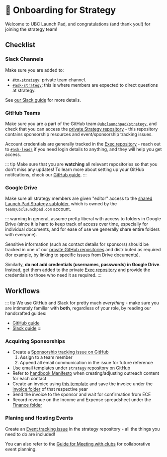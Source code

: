 # 💼 Onboarding for Strategy

Welcome to UBC Launch Pad, and congratulations (and thank you!) for joining the strategy team!

## Checklist

### Slack Channels

Make sure you are added to:

* [`#tm-strategy`](https://ubclaunchpad.slack.com/archives/GNHRBQE5R): private team channel.
* [`#ask-strategy`](https://ubclaunchpad.slack.com/archives/CJVF0FQHG): this is where members are expected to direct questions at strategy.

See [our Slack guide](/handbook/tools/slack.md) for more details.

### GitHub Teams

Make sure you are a part of the GitHub team [`@ubclaunchpad/strategy`](https://github.com/orgs/ubclaunchpad/teams/strategy), and check that you can access the [private Strategy repository](https://github.com/ubclaunchpad/strategy) - this repository contains sponsorship resources and event/sponsorship tracking issues.

Account credentials are generally tracked in the [Exec repository](https://github.com/ubclaunchpad/exec/blob/master/assets.md) - reach out to [`#ask-leads`](https://ubclaunchpad.slack.com/messages/CK935RD3Q/) if you need login details to anything, and they will help you get access.

::: tip
Make sure that you are **watching** all relevant repositories so that you don't miss any updates! To learn more about setting up your GitHub notifcations, check our [GitHub guide](../tools/github.md#setting-up-notifications).
:::

### Google Drive

Make sure all strategy members are given "editor" access to the [shared Launch Pad Strategy subfolder](https://drive.google.com/drive/folders/0BwdNv1PZjDeXMkc1eDVNY1ZHT00), which is owned by the `team@ubclaunchpad.com` account.

::: warning
In general, assume pretty liberal with access to folders in Google Drive (since it is hard to keep track of access over time, especially for individual documents, and for ease of use we generally share entire folders with everyone).

Sensitive information (such as contact details for sponsors) should be tracked in one of our [private GitHub repositories](#github-teams) and distributed as required (for example, by linking to specific issues from Drive documents).

Similarly, **do not add credentials (usernames, passwords) in Google Drive**. Instead, get them added to the private [Exec repository](https://github.com/ubclaunchpad/exec/blob/master/assets.md) and provide the credentials to those who need it as required.
:::

## Workflows

::: tip
We use GitHub and Slack for pretty much *everything* - make sure you are intimately familiar with **both**, regardless of your role, by reading our handcrafted guides:

* [GitHub guide](/handbook/tools/github)
* [Slack guide](/handbook/tools/slack)
:::

### Acquiring Sponsorships

* Create a [Sponsorship tracking issue on GitHub](https://github.com/ubclaunchpad/strategy/issues/new?assignees=&labels=sponsorship&template=sponsorship.md&title=)
  1. Assign to a team member
  2. Append all email communication in the issue for future reference
* Use email templates under [`strategy` repository on GitHub](https://github.com/ubclaunchpad/strategy/tree/master/email-templates)
* Refer to [handbook Manifesto](../manifesto.md) when creating/adjusting outreach content for each contact
* Create an invoice using [this template](https://drive.google.com/drive/u/2/folders/1-j9yUNGPIAKE6W_7MXjjGCzJdS3mEECZ) and save the invoice under the [invoice folder](https://drive.google.com/drive/u/2/folders/1-j9yUNGPIAKE6W_7MXjjGCzJdS3mEECZ) of that respective year
* Send the invoice to the sponsor and wait for confirmation from ECE
* Record revenue on the Income and Expense spreadsheet under the [Finance folder](https://drive.google.com/drive/u/2/folders/1DX9E-FJ8EH40kYM_HO8tC1Y_Z0UuSBbq)

### Planing and Hosting Events

Create an [Event tracking issue](https://github.com/ubclaunchpad/strategy/issues/new?assignees=&labels=events&template=event.md&title=) in the strategy repository - all the things you need to do are included!

You can also refer to the [Guide for Meeting with clubs](https://docs.google.com/document/d/1Hy3TZY6rh_02lGwtWu_6_DfIExMnfY8ZH5KMVGIYVJw/edit) for collaborative event planning.
